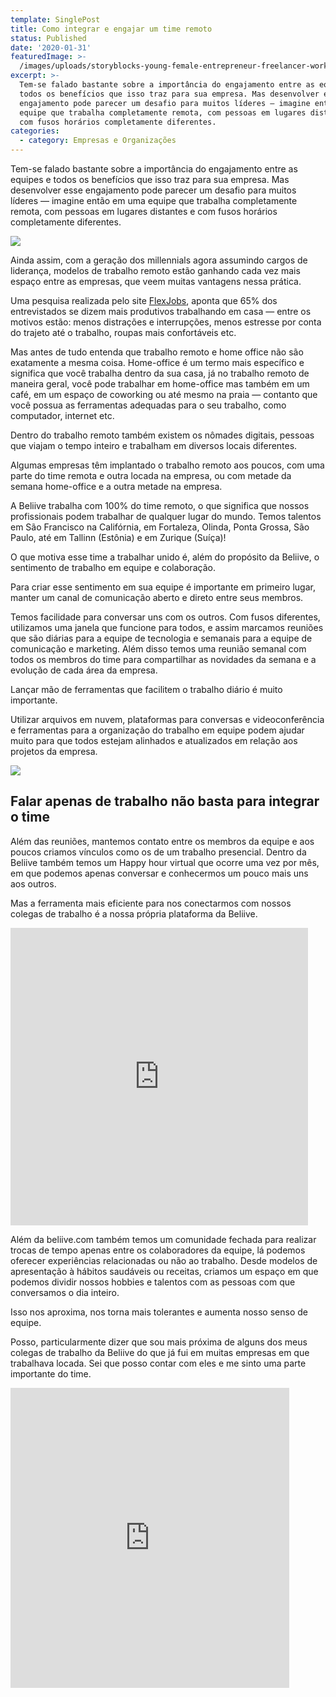 ```yaml
---
template: SinglePost
title: Como integrar e engajar um time remoto
status: Published
date: '2020-01-31'
featuredImage: >-
  /images/uploads/storyblocks-young-female-entrepreneur-freelancer-working-using-a-laptop-in-coworking-space_st4vhzoo-.jpg
excerpt: >-
  Tem-se falado bastante sobre a importância do engajamento entre as equipes e
  todos os benefícios que isso traz para sua empresa. Mas desenvolver esse
  engajamento pode parecer um desafio para muitos líderes — imagine então em uma
  equipe que trabalha completamente remota, com pessoas em lugares distantes e
  com fusos horários completamente diferentes.
categories:
  - category: Empresas e Organizações
---
```

Tem-se falado bastante sobre a importância do engajamento entre as equipes e todos os benefícios que isso traz para sua empresa. Mas desenvolver esse engajamento pode parecer um desafio para muitos líderes — imagine então em uma equipe que trabalha completamente remota, com pessoas em lugares distantes e com fusos horários completamente diferentes.

![](/images/uploads/1_cntwkrkvsqsmqarwdv0ttq.jpg)

Ainda assim, com a geração dos millennials agora assumindo cargos de liderança, modelos de trabalho remoto estão ganhando cada vez mais espaço entre as empresas, que veem muitas vantagens nessa prática.

Uma pesquisa realizada pelo site [FlexJobs](https://www.flexjobs.com/blog/post/survey-flexible-work-job-choices/), aponta que 65% dos entrevistados se dizem mais produtivos trabalhando em casa — entre os motivos estão: menos distrações e interrupções, menos estresse por conta do trajeto até o trabalho, roupas mais confortáveis etc.

Mas antes de tudo entenda que trabalho remoto e home office não são exatamente a mesma coisa. Home-office é um termo mais específico e significa que você trabalha dentro da sua casa, já no trabalho remoto de maneira geral, você pode trabalhar em home-office mas também em um café, em um espaço de coworking ou até mesmo na praia — contanto que você possua as ferramentas adequadas para o seu trabalho, como computador, internet etc.

Dentro do trabalho remoto também existem os nômades digitais, pessoas que viajam o tempo inteiro e trabalham em diversos locais diferentes.

Algumas empresas têm implantado o trabalho remoto aos poucos, com uma parte do time remota e outra locada na empresa, ou com metade da semana home-office e a outra metade na empresa.

A Beliive trabalha com 100% do time remoto, o que significa que nossos profissionais podem trabalhar de qualquer lugar do mundo. Temos talentos em São Francisco na Califórnia, em Fortaleza, Olinda, Ponta Grossa, São Paulo, até em Tallinn (Estônia) e em Zurique (Suíça)!

O que motiva esse time a trabalhar unido é, além do propósito da Beliive, o sentimento de trabalho em equipe e colaboração.

Para criar esse sentimento em sua equipe é importante em primeiro lugar, manter um canal de comunicação aberto e direto entre seus membros.

Temos facilidade para conversar uns com os outros. Com fusos diferentes, utilizamos uma janela que funcione para todos, e assim marcamos reuniões que são diárias para a equipe de tecnologia e semanais para a equipe de comunicação e marketing. Além disso temos uma reunião semanal com todos os membros do time para compartilhar as novidades da semana e a evolução de cada área da empresa.

Lançar mão de ferramentas que facilitem o trabalho diário é muito importante.

Utilizar arquivos em nuvem, plataformas para conversas e videoconferência e ferramentas para a organização do trabalho em equipe podem ajudar muito para que todos estejam alinhados e atualizados em relação aos projetos da empresa.

![](/images/uploads/1__hixsxgpelml1_dwe5zdta.jpg)



## Falar apenas de trabalho não basta para integrar o time

Além das reuniões, mantemos contato entre os membros da equipe e aos poucos criamos vínculos como os de um trabalho presencial. Dentro da Beliive também temos um Happy hour virtual que ocorre uma vez por mês, em que podemos apenas conversar e conhecermos um pouco mais uns aos outros.

Mas a ferramenta mais eficiente para nos conectarmos com nossos colegas de trabalho é a nossa própria plataforma da Beliive.

<iframe src="https://www.facebook.com/plugins/video.php?href=https%3A%2F%2Fwww.facebook.com%2Fwe.beliive%2Fvideos%2F562169234614548%2F&show_text=0&width=476" width="476" height="476" style="border:none;overflow:hidden" scrolling="no" frameborder="0" allowTransparency="true" allowFullScreen="true"></iframe>

Além da beliive.com também temos um comunidade fechada para realizar trocas de tempo apenas entre os colaboradores da equipe, lá podemos oferecer experiências relacionadas ou não ao trabalho. Desde modelos de apresentação à hábitos saudáveis ou receitas, criamos um espaço em que podemos dividir nossos hobbies e talentos com as pessoas com que conversamos o dia inteiro.

Isso nos aproxima, nos torna mais tolerantes e aumenta nosso senso de equipe.

Posso, particularmente dizer que sou mais próxima de alguns dos meus colegas de trabalho da Beliive do que já fui em muitas empresas em que trabalhava locada. Sei que posso contar com eles e me sinto uma parte importante do time.

<iframe src="https://giphy.com/embed/fe9RybC6RRdBGaFv3j" width="446" height="480" frameBorder="0" class="giphy-embed" allowFullScreen></iframe><p><a href="https://giphy.com/gifs/animation-2d-motiongraphics-fe9RybC6RRdBGaFv3j"></a></p>
